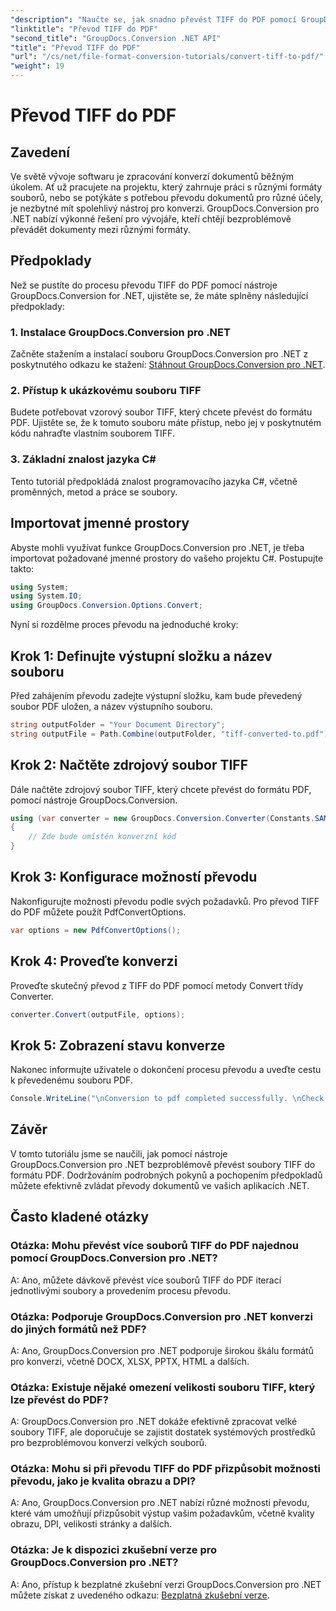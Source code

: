 ```yaml
---
"description": "Naučte se, jak snadno převést TIFF do PDF pomocí GroupDocs.Conversion pro .NET. Jednoduché, efektivní a bezproblémové řešení pro převod dokumentů."
"linktitle": "Převod TIFF do PDF"
"second_title": "GroupDocs.Conversion .NET API"
"title": "Převod TIFF do PDF"
"url": "/cs/net/file-format-conversion-tutorials/convert-tiff-to-pdf/"
"weight": 19
---
```


# Převod TIFF do PDF

## Zavedení

Ve světě vývoje softwaru je zpracování konverzí dokumentů běžným úkolem. Ať už pracujete na projektu, který zahrnuje práci s různými formáty souborů, nebo se potýkáte s potřebou převodu dokumentů pro různé účely, je nezbytné mít spolehlivý nástroj pro konverzi. GroupDocs.Conversion pro .NET nabízí výkonné řešení pro vývojáře, kteří chtějí bezproblémově převádět dokumenty mezi různými formáty.

## Předpoklady

Než se pustíte do procesu převodu TIFF do PDF pomocí nástroje GroupDocs.Conversion for .NET, ujistěte se, že máte splněny následující předpoklady:

### 1. Instalace GroupDocs.Conversion pro .NET
Začněte stažením a instalací souboru GroupDocs.Conversion pro .NET z poskytnutého odkazu ke stažení: [Stáhnout GroupDocs.Conversion pro .NET](https://releases.groupdocs.com/conversion/net/).

### 2. Přístup k ukázkovému souboru TIFF
Budete potřebovat vzorový soubor TIFF, který chcete převést do formátu PDF. Ujistěte se, že k tomuto souboru máte přístup, nebo jej v poskytnutém kódu nahraďte vlastním souborem TIFF.

### 3. Základní znalost jazyka C#
Tento tutoriál předpokládá znalost programovacího jazyka C#, včetně proměnných, metod a práce se soubory.

## Importovat jmenné prostory

Abyste mohli využívat funkce GroupDocs.Conversion pro .NET, je třeba importovat požadované jmenné prostory do vašeho projektu C#. Postupujte takto:

```csharp
using System;
using System.IO;
using GroupDocs.Conversion.Options.Convert;
```

Nyní si rozdělme proces převodu na jednoduché kroky:

## Krok 1: Definujte výstupní složku a název souboru

Před zahájením převodu zadejte výstupní složku, kam bude převedený soubor PDF uložen, a název výstupního souboru.

```csharp
string outputFolder = "Your Document Directory";
string outputFile = Path.Combine(outputFolder, "tiff-converted-to.pdf");
```

## Krok 2: Načtěte zdrojový soubor TIFF

Dále načtěte zdrojový soubor TIFF, který chcete převést do formátu PDF, pomocí nástroje GroupDocs.Conversion.

```csharp
using (var converter = new GroupDocs.Conversion.Converter(Constants.SAMPLE_TIFF))
{
    // Zde bude umístěn konverzní kód
}
```

## Krok 3: Konfigurace možností převodu

Nakonfigurujte možnosti převodu podle svých požadavků. Pro převod TIFF do PDF můžete použít PdfConvertOptions.

```csharp
var options = new PdfConvertOptions();
```

## Krok 4: Proveďte konverzi

Proveďte skutečný převod z TIFF do PDF pomocí metody Convert třídy Converter.

```csharp
converter.Convert(outputFile, options);
```

## Krok 5: Zobrazení stavu konverze

Nakonec informujte uživatele o dokončení procesu převodu a uveďte cestu k převedenému souboru PDF.

```csharp
Console.WriteLine("\nConversion to pdf completed successfully. \nCheck output in {0}", outputFolder);
```

## Závěr

V tomto tutoriálu jsme se naučili, jak pomocí nástroje GroupDocs.Conversion pro .NET bezproblémově převést soubory TIFF do formátu PDF. Dodržováním podrobných pokynů a pochopením předpokladů můžete efektivně zvládat převody dokumentů ve vašich aplikacích .NET.

## Často kladené otázky

### Otázka: Mohu převést více souborů TIFF do PDF najednou pomocí GroupDocs.Conversion pro .NET?

A: Ano, můžete dávkově převést více souborů TIFF do PDF iterací jednotlivými soubory a provedením procesu převodu.

### Otázka: Podporuje GroupDocs.Conversion pro .NET konverzi do jiných formátů než PDF?

A: Ano, GroupDocs.Conversion pro .NET podporuje širokou škálu formátů pro konverzi, včetně DOCX, XLSX, PPTX, HTML a dalších.

### Otázka: Existuje nějaké omezení velikosti souboru TIFF, který lze převést do PDF?

A: GroupDocs.Conversion pro .NET dokáže efektivně zpracovat velké soubory TIFF, ale doporučuje se zajistit dostatek systémových prostředků pro bezproblémovou konverzi velkých souborů.

### Otázka: Mohu si při převodu TIFF do PDF přizpůsobit možnosti převodu, jako je kvalita obrazu a DPI?

A: Ano, GroupDocs.Conversion pro .NET nabízí různé možnosti převodu, které vám umožňují přizpůsobit výstup vašim požadavkům, včetně kvality obrazu, DPI, velikosti stránky a dalších.

### Otázka: Je k dispozici zkušební verze pro GroupDocs.Conversion pro .NET?

A: Ano, přístup k bezplatné zkušební verzi GroupDocs.Conversion pro .NET můžete získat z uvedeného odkazu: [Bezplatná zkušební verze](https://releases.groupdocs.com/).
